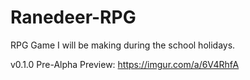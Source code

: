 # Ranedeer-RPG
RPG Game I will be making during the school holidays.

v0.1.0 Pre-Alpha Preview:
https://imgur.com/a/6V4RhfA
